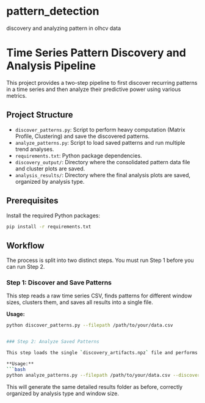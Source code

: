 # pattern_detection
discovery and analyzing pattern in olhcv data
# Time Series Pattern Discovery and Analysis Pipeline

This project provides a two-step pipeline to first discover recurring patterns in a time series and then analyze their predictive power using various metrics.

## Project Structure

- `discover_patterns.py`: Script to perform heavy computation (Matrix Profile, Clustering) and save the discovered patterns.
- `analyze_patterns.py`: Script to load saved patterns and run multiple trend analyses.
- `requirements.txt`: Python package dependencies.
- `discovery_output/`: Directory where the consolidated pattern data file and cluster plots are saved.
- `analysis_results/`: Directory where the final analysis plots are saved, organized by analysis type.

## Prerequisites

Install the required Python packages:
```bash
pip install -r requirements.txt
```

## Workflow

The process is split into two distinct steps. You must run Step 1 before you can run Step 2.

### Step 1: Discover and Save Patterns

This step reads a raw time series CSV, finds patterns for different window sizes, clusters them, and saves all results into a single file.

**Usage:**
```bash
python discover_patterns.py --filepath /path/to/your/data.csv


### Step 2: Analyze Saved Patterns

This step loads the single `discovery_artifacts.npz` file and performs three different types of post-pattern trend analysis for every set of patterns found within it.

**Usage:**
```bash
python analyze_patterns.py --filepath /path/to/your/data.csv --discovery_dir /path/to/discovery_output
```

This will generate the same detailed results folder as before, correctly organized by analysis type and window size.